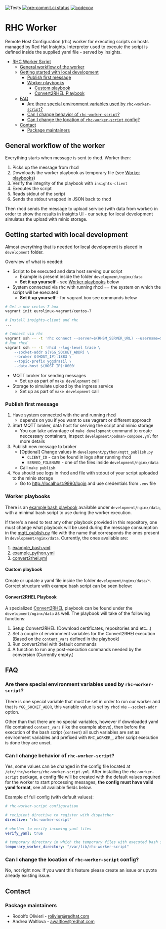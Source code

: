 ![Tests](https://github.com/oamg/rhc-worker-script/actions/workflows/verify.yml/badge.svg)
[![pre-commit.ci status](https://results.pre-commit.ci/badge/github/oamg/rhc-worker-script/main.svg)](https://results.pre-commit.ci/latest/github/oamg/rhc-worker-script/main)
[![codecov](https://codecov.io/github/oamg/rhc-worker-script/branch/main/graph/badge.svg?token=6MRLOJS2SJ)](https://codecov.io/github/oamg/rhc-worker-script)

# RHC Worker

Remote Host Configuration (rhc) worker for executing  scripts on hosts
managed by Red Hat Insights. Interpreter used to execute the script is defined inside the supplied yaml file - served by insights.

- [RHC Worker Script](#rhc-worker-script)
  - [General workflow of the worker](#general-workflow-of-the-worker)
  - [Getting started with local development](#getting-started-with-local-development)
    - [Publish first message](#publish-first-message)
    - [Worker playbooks](#worker-playbooks)
      - [Custom playbook](#custom-playbook)
      - [Convert2RHEL Playbook](#convert2rhel-playbook)
  - [FAQ](#faq)
    - [Are there special environment variables used by `rhc-worker-script`?](#are-there-special-environment-variables-used-by-rhc-worker-script)
    - [Can I change behavior of `rhc-worker-script`?](#can-i-change-behavior-of-rhc-worker-script)
    - [Can I change the location of `rhc-worker-script` config?](#can-i-change-the-location-of-rhc-worker-script-config)
  - [Contact](#contact)
    - [Package maintainers](#package-fmaintainers)

## General workflow of the worker

Everything starts when message is sent to rhcd. Worker then:

1. Picks up the message from rhcd
2. Downloads the worker playbook as temporary file (see [Worker playbooks](#worker-playbooks))
3. Verify the integrity of the playbook with `insights-client`
4. Executes the script
5. Reads stdout of the script
6. Sends the stdout wrapped in JSON back to rhcd

Then rhcd sends the message to upload service (with data from worker) in order to show the results in Insights UI - our setup for local development simulates the upload with minio storage.

## Getting started with local development

Almost everything that is needed for local development is placed in `development` folder.

Overview of what is needed:

- Script to be executed and data host serving our script
  - Example is present inside the folder `development/nginx/data`
  - **Set it up yourself**  - see [Worker playbooks](#worker-playbooks) below
- System connected via rhc with running rhcd == the system on which the script will be executed
  - **Set it up yourself** - for vagrant box see commands below

```bash
# Get a new centos-7 box
vagrant init eurolinux-vagrant/centos-7

# Install insights-client and rhc
...

# Connect via rhc
vagrant ssh -- -t 'rhc connect --server=$(RHSM_SERVER_URL) --username=$(RHSM_USERNAME) --password=$(RHSM_PASSWORD)'
# Run rhcd
vagrant ssh -- -t 'rhcd --log-level trace \
    --socket-addr $(YGG_SOCKET_ADDR) \
    --broker $(HOST_IP):1883 \
    --topic-prefix yggdrasil \
    --data-host $(HOST_IP):8000'
```

- MQTT broker for sending messages
  - Set up as part of `make development` call
- Storage to simulate upload by the ingress service
  - Set up as part of `make development` call

### Publish first message

1. Have system connected with rhc and running rhcd
    - depends on you if you want to use vagrant or different approach
2. Start MQTT broker, data host for serving the script and minio storage
    - You can take advantage of `make development` command to create neccessary containers, inspect `development/podman-compose.yml` for more details
3. Publish new message to broker
    - [Optional] Change values in `development/python/mqtt_publish.py`
      - `CLIENT_ID` - can be found in logs after running rhcd
      - `SERVED_FILENAME` - one of the files inside `development/nginx/data`
    - Call `make publish`
4. You should see logs in rhcd and file with stdout of your script uploaded to the minio storage
    - Go to <http://localhost:9990/login> and use credentials from `.env` file

### Worker playbooks

There is an [example bash playbook](
https://github.com/oamg/rhc-worker-script/blob/main/development/nginx/data/example_bash.yaml)
available under `development/nginx/data`, with a minimal bash script to use
during the worker execution.

If there's a need to test any other playbook provided in this repository, one
must change what playbook will be used during the message consumption in the
[mqtt_publish.py](https://github.com/oamg/rhc-worker-script/blob/main/development/python/mqtt_publish.py#L22)
file with the name that corresponds the ones present in `development/nginx/data`. Currently, the ones available are:

1. [example_bash.yml](https://github.com/oamg/rhc-worker-script/blob/main/development/nginx/data/example_bash.yml)
2. [example_python.yml](https://github.com/oamg/rhc-worker-script/blob/main/development/nginx/data/example_python.yml)
3. [convert2rhel.yml](https://github.com/oamg/rhc-worker-script/blob/main/development/nginx/data/convert2rhel.yml)

#### Custom playbook

Create or update a yaml file inside the folder `development/nginx/data/*`.
Correct structure with exampe bash script can be seen below:

#### Convert2RHEL Playbook

A specialized [Convert2RHEL](https://github.com/oamg/convert2rhel) playbook can be found under the `development/nginx/data` as well. The playbook will take of the following functions:

1. Setup Convert2RHEL (Download certificates, repositories and etc...)
2. Set a couple of environment variables for the Convert2RHEl execution (Based on the `content_vars` defined in the playbook)
3. Run convert2rhel with default commands
4. A function to run any post-execution commands needed by the conversion (Currently empty.)

## FAQ

### Are there special environment variables used by `rhc-worker-script`?

There is one special variable that must be set in order to run our worker and that is `YGG_SOCKET_ADDR`, this variable value is set by `rhcd` via `--socket-addr` option.

Other than that there are no special variables, however if downloaded yaml file contained `content_vars` (like the example above), then before the execution of the bash script (`content`) all such variables are set as environment variables and prefixed with `RHC_WORKER_`, after script execution is done they are unset.

### Can I change behavior of `rhc-worker-script`?

Yes, some values can be changed in the config file located at `/etc/rhc/workers/rhc-worker-script.yml`. After installing the `rhc-worker-script` package, a config file will be created with the default values required for the worker to start processing messages, **the config must have valid yaml format**, see all available fields below.

Example of full config (with default values):

```yaml
# rhc-worker-script configuration

# recipient directive to register with dispatcher
directive: "rhc-worker-script"

# whether to verify incoming yaml files
verify_yaml: true

# temporary directory in which the temporary files with executed bash scripts are created
temporary_worker_directory: "/var/lib/rhc-worker-script"
```

### Can I change the location of `rhc-worker-script` config?

No, not right now. If you want this feature please create an issue or upvote already existing issue.

## Contact

### Package maintainers

- Rodolfo Olivieri - <rolivier@redhat.com>
- Andrea Waltlova - <awaltlov@redhat.com>

